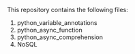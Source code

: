 This repository contains the following files:
1) python_variable_annotations
2) python_async_function
3) python_async_comprehension
4) NoSQL